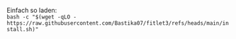 Einfach so laden:  
`bash -c "$(wget -qLO - https://raw.githubusercontent.com/Bastika07/fitlet3/refs/heads/main/install.sh)"`

